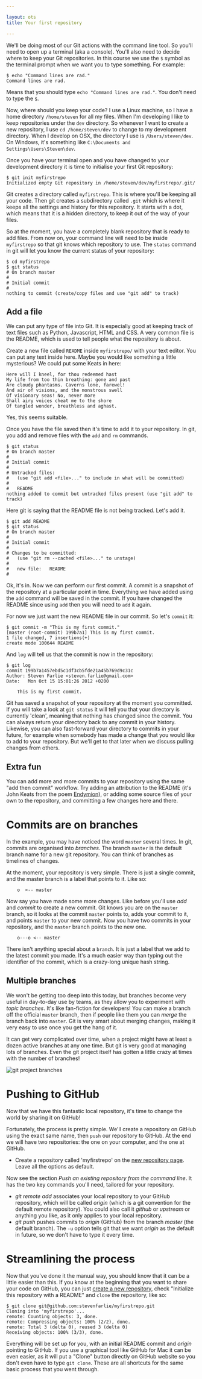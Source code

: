 ```yaml
---

layout: ots
title: Your first repository

---
```


We'll be doing most of our Git actions with the command line tool. So
you'll need to open up a terminal (aka a console). You'll also need to
decide where to keep your Git repositories. In this course we use the
`$` symbol as the terminal prompt when we want you to type
something. For example:

	$ echo "Command lines are rad."
	Command lines are rad.
	
Means that you should type `echo "Command lines are rad."`. You don't
need to type the `$`.

Now, where should you keep your code? I use a Linux machine, so I have
a home directory `/home/steven` for all my files. When I'm developing
I like to keep repositories under the `dev` directory. So whenever I
want to create a new repository, I use `cd /home/steven/dev` to change
to my development directory. When I develop on OSX, the directory I
use is `/Users/steven/dev`. On Windows, it's something like
`C:\Documents and Settings\Users\Steven\dev`.

Once you have your terminal open and you have changed to your
development directory it is time to initialise your first Git
repository:

	$ git init myfirstrepo
	Initialized empty Git repository in /home/steven/dev/myfirstrepo/.git/

Git creates a directory called `myfirstrepo`. This is where you'll be keeping all
your code. Then git creates a subdirectory called `.git` which is where it keeps
all the settings and history for this repository. It starts with a dot, which means
that it is a hidden directory, to keep it out of the way of your files.

So at the moment, you have a completely blank repository that is ready to add
files. From now on, your command line will need to be inside `myfirstrepo` so
that git knows which repository to use. The `status` command in git will let you
know the current status of your repository:

	$ cd myfirstrepo
	$ git status
	# On branch master
	#
	# Initial commit
	#
	nothing to commit (create/copy files and use "git add" to track)

## Add a file

We can put any type of file into Git. It is especially good at keeping track of
text files such as Python, Javascript, HTML and CSS. A very common file is the
README, which is used to tell people what the repository is about.

Create a new file called `README` inside `myfirstrepo/` with your text editor.
You can put any text inside here. Maybe you would like something a little
mysterious? We could put some Keats in here:

    Here will I kneel, for thou redeemed hast
    My life from too thin breathing: gone and past
    Are cloudy phantasms. Caverns lone, farewel!
    And air of visions, and the monstrous swell
    Of visionary seas! No, never more
    Shall airy voices cheat me to the shore
    Of tangled wonder, breathless and aghast.

Yes, this seems suitable.

Once you have the file saved then it's time to add it to your repository. In
git, you add and remove files with the `add` and `rm` commands.

	$ git status
	# On branch master
	#
	# Initial commit
	#
	# Untracked files:
	#   (use "git add <file>..." to include in what will be committed)
	#
	#	README
	nothing added to commit but untracked files present (use "git add" to track)

Here git is saying that the README file is not being tracked. Let's add it.

	$ git add README
	$ git status
	# On branch master
	#
	# Initial commit
	#
	# Changes to be committed:
	#   (use "git rm --cached <file>..." to unstage)
	#
	#	new file:   README
	#

Ok, it's in. Now we can perform our first commit. A commit is a
snapshot of the repository at a particular point in time. Everything
we have added using the `add` command will be saved in the commit. If
you have changed the README since using `add` then you will need to
`add` it again.

For now we just want the new README file in our commit. So let's `commit` it:

	$ git commit -m "This is my first commit."
	[master (root-commit) 199b7a1] This is my first commit.
	1 file changed, 7 insertions(+)
	create mode 100644 README

And `log` will tell us that the commit is now in the repository:

	$ git log
	commit 199b7a1457ebd5c1df3cb5fde21a45b769d9c31c
	Author: Steven Farlie <steven.farlie@gmail.com>
	Date:   Mon Oct 15 15:01:26 2012 +0200

	    This is my first commit.

Git has saved a snapshot of your repository at the moment you committed. If you
will take a look at `git status` it will tell you that your directory is
currently 'clean', meaning that nothing has changed since the commit. You can
always return your directory back to any commit in your history. Likewise, you
can also fast-forward your directory to commits in your future, for example when
somebody has made a change that you would like to add to your repository. But
we'll get to that later when we discuss pulling changes from others.

## Extra fun

You can add more and more commits to your repository using the same
"add then commit" workflow. Try adding an attribution to the README
(it's John Keats from the poem
[Endymion](http://www.gutenberg.org/ebooks/24280)), or adding some
source files of your own to the repository, and committing a few
changes here and there.

# Commits are on branches

In the example, you may have noticed the word `master` several
times. In git, commits are organised into _branches_. The branch
`master` is the default branch name for a new git repository. You can
think of branches as timelines of changes.

At the moment, your repository is very simple. There is just a single
commit, and the master branch is a label that points to it. Like so:

        o  <-- master

Now say you have made some more changes. Like before you'll use _add_
and _commit_ to create a new commit. Git knows you are on the `master`
branch, so it looks at the commit `master` points to, adds your commit
to it, and points `master` to your new commit. Now you have two
commits in your repository, and the `master` branch points to the
new one.

        o---o <-- master

There isn't anything special about a `branch`. It is just a label that
we add to the latest commit you made. It's a much easier way than
typing out the identifier of the commit, which is a crazy-long unique
hash string.

## Multiple branches

We won't be getting too deep into this today, but branches become very
useful in day-to-day use by teams, as they allow you to experiment
with _topic branches_. It's like fan-fiction for developers! You can
make a branch off the official `master` branch, then if people like
them you can _merge_ the branch back into `master`. Git is very smart
about merging changes, making it very easy to use once you get the
hang of it.

It can get very complicated over time, when a project might have at
least a dozen active branches at any one time. But git is very good at
managing lots of branches. Even the git project itself has gotten a
little crazy at times with the number of branches!

![git project branches](images/git-branches.png)

# Pushing to GitHub

Now that we have this fantastic local repository, it's time to change the world
by sharing it on GitHub!

Fortunately, the process is pretty simple. We'll create a repository on GitHub
using the exact same name, then `push` our repository to GitHub. At
the end we will have two repositories: the one on your computer, and
the one at GitHub.

* Create a repository called 'myfirstrepo' on the
  [new repository page](https://github.com/new). Leave all the options
  as default.

Now see the section *Push an existing repository from the command line*. It
has the two key commands you'll need, tailored for your repository.

* *git remote add* associates your local repository to your GitHub repository,
  which will be called _origin_ (which is a git convention for the default
  remote repository). You could also call it _github_ or _upstream_ or anything
  you like, as it only applies to your local repository.
* *git push* pushes commits to _origin_ (GitHub) from the branch _master_ (the
  default branch). The `-u` option tells git that we want _origin_ as the
  default in future, so we don't have to type it every time.

# Streamlining the process

Now that you've done it the manual way, you should know that it can be a little
easier than this. If you know at the beginning that you want to share your code
on GitHub, you can just [create a new repository](https://github.com/new), check
"Initialize this repository with a README" and `clone` the repository, like so:

	$ git clone git@github.com:stevenfarlie/myfirstrepo.git
	Cloning into 'myfirstrepo'...
	remote: Counting objects: 3, done.
	remote: Compressing objects: 100% (2/2), done.
	remote: Total 3 (delta 0), reused 3 (delta 0)
	Receiving objects: 100% (3/3), done.

Everything will be set up for you, with an initial README commit and _origin_
pointing to GitHub. If you use a graphical tool like GitHub for Mac it can be
even easier, as it will put a "Clone" button directly on GitHub website so you
don't even have to type `git clone`. These are all shortcuts for the same basic
process that you went through.
